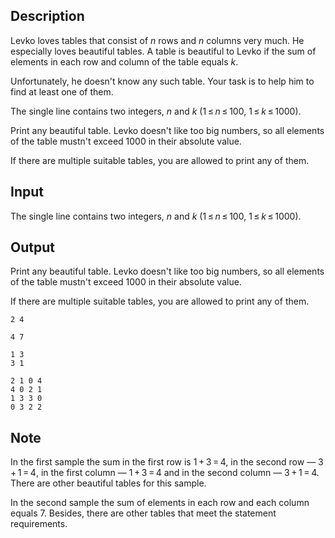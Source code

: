 ## Description

<div><p>Levko loves tables that consist of <span class="tex-span"><i>n</i></span> rows and <span class="tex-span"><i>n</i></span> columns very much. He especially loves beautiful tables. A table is <span class="tex-font-style-it">beautiful</span> to Levko if the sum of elements in each row and column of the table equals <span class="tex-span"><i>k</i></span>.</p><p>Unfortunately, he doesn't know any such table. Your task is to help him to find at least one of them. </p></div><div class="input-specification"><p>The single line contains two integers, <span class="tex-span"><i>n</i></span> and <span class="tex-span"><i>k</i></span> (<span class="tex-span">1 ≤ <i>n</i> ≤ 100</span>, <span class="tex-span">1 ≤ <i>k</i> ≤ 1000</span>).</p></div><div class="output-specification"><p>Print any beautiful table. Levko doesn't like too big numbers, so all elements of the table mustn't exceed <span class="tex-span">1000</span> in their absolute value.</p><p>If there are multiple suitable tables, you are allowed to print any of them.</p></div>

## Input

<p>The single line contains two integers, <span class="tex-span"><i>n</i></span> and <span class="tex-span"><i>k</i></span> (<span class="tex-span">1 ≤ <i>n</i> ≤ 100</span>, <span class="tex-span">1 ≤ <i>k</i> ≤ 1000</span>).</p>

## Output

<p>Print any beautiful table. Levko doesn't like too big numbers, so all elements of the table mustn't exceed <span class="tex-span">1000</span> in their absolute value.</p><p>If there are multiple suitable tables, you are allowed to print any of them.</p>





```input1
2 4

```




```input2
4 7

```




```output1
1 3
3 1

```




```output2
2 1 0 4
4 0 2 1
1 3 3 0
0 3 2 2

```



## Note

<p>In the first sample the sum in the first row is <span class="tex-span">1 + 3 = 4</span>, in the second row — <span class="tex-span">3 + 1 = 4</span>, in the first column — <span class="tex-span">1 + 3 = 4</span> and in the second column — <span class="tex-span">3 + 1 = 4</span>. There are other beautiful tables for this sample.</p><p>In the second sample the sum of elements in each row and each column equals <span class="tex-span">7</span>. Besides, there are other tables that meet the statement requirements.</p>
